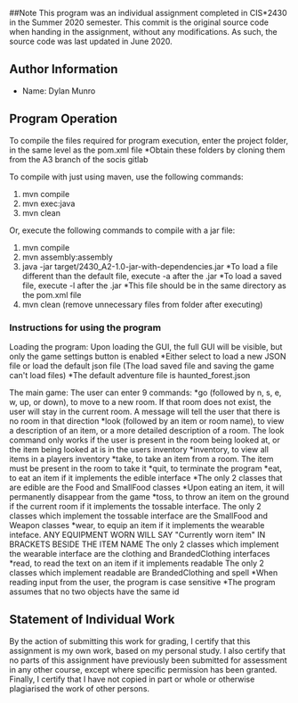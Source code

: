##Note
This program was an individual assignment completed in CIS*2430 in the Summer 2020 semester. 
This commit is the original source code when handing in the assignment, without any modifications. 
As such, the source code was last updated in June 2020.

## Author Information

* Name: Dylan Munro

## Program Operation
To compile the files required for program execution, enter the project folder, in the same level as the pom.xml file
  *Obtain these folders by cloning them from the A3 branch of the socis gitlab

To compile with just using maven, use the following commands:
1) mvn compile
2) mvn exec:java
3) mvn clean

Or, execute the following commands to compile with a jar file:
1) mvn compile
2) mvn assembly:assembly
3) java -jar target/2430_A2-1.0-jar-with-dependencies.jar
  *To load a file different than the default file, execute -a <fileName> after the .jar
  *To load a saved file, execute -l <fileName> after the .jar
    *This file should be in the same directory as the pom.xml file
4) mvn clean (remove unnecessary files from folder after executing)


### Instructions for using the program
Loading the program:
Upon loading the GUI, the full GUI will be visible, but only the game settings button is enabled
*Either select to load a new JSON file or load the default json file (The load saved file and saving the game can't load files)
  *The default adventure file is haunted_forest.json

The main game:
The user can enter 9 commands:
  *go (followed by n, s, e, w, up, or down), to move to a new room. If that room does not exist, the user will stay in the current room. 
	A message will tell the user that there is no room in that direction
  *look (followed by an item or room name), to view a description of an item, or a more detailed description of a room. 
    The look command only works if the user is present in the room being looked at, 
      or the item being looked at is in the users inventory
  *inventory, to view all items in a players inventory
  *take, to take an item from a room. The item must be present in the room to take it
  *quit, to terminate the program
  *eat, to eat an item if it implements the edible interface
    *The only 2 classes that are edible are the Food and SmallFood classes
    *Upon eating an item, it will permanently disappear from the game
  *toss, to throw an item on the ground if the current room if it implements the tossable interface. 
    The only 2 classes which implement the tossable interface are the SmallFood and Weapon classes
  *wear, to equip an item if it implements the wearable inteface. 
    ANY EQUIPMENT WORN WILL SAY "Currently worn item" IN BRACKETS BESIDE THE ITEM NAME 
    The only 2 classes which implement the wearable interface are the clothing and BrandedClothing interfaces 
  *read, to read the text on an item if it implements readable
    The only 2 classes which implement readable are BrandedClothing and spell
*When reading input from the user, the program is case sensitive
*The program assumes that no two objects have the same id


## Statement of Individual Work

By the action of submitting this work for grading, I certify that this assignment is my own work, based on my personal study.  I also certify that no parts of this assignment have previously been submitted for assessment in any other course, except where specific permission has been granted.  Finally, I certify that I have not copied in part or whole  or otherwise plagiarised the work of other persons.
